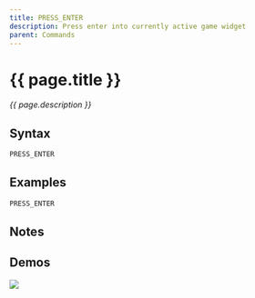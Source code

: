 ```yaml
---
title: PRESS_ENTER
description: Press enter into currently active game widget
parent: Commands
---
```


# {{ page.title }}

_{{ page.description }}_

## Syntax

```java
PRESS_ENTER 
```

## Examples

```java
PRESS_ENTER
```

## Notes


## Demos

![](N/A)

